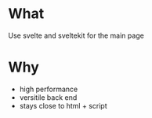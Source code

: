# What

Use svelte and sveltekit for the main page

# Why

- high performance
- versitile back end
- stays close to html + script